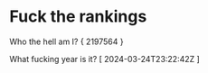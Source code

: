 # Fuck the rankings

Who the hell am I?
{ 2197564 }

What fucking year is it?
[ 2024-03-24T23:22:42Z ]
